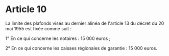 # Article 10

La limite des plafonds visés au dernier alinéa de l'article 13 du décret du 20 mai 1955 est fixée comme suit :

1° En ce qui concerne les notaires : 15 000 euros ;

2° En ce qui concerne les caisses régionales de garantie : 15 000 euros.
